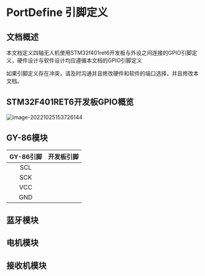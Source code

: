 # PortDefine 引脚定义

## 文档概述

本文档定义四轴无人机使用STM32f401ret6开发板与外设之间连接的GPIO引脚定义，硬件设计与软件设计均应遵循本文档的GPIO引脚定义

如果引脚定义存在冲突，请及时沟通并且修改硬件和软件的端口选择，并且修改本文档。

## STM32F401RET6开发板GPIO概览

![image-20221025153726144](https://raw.githubusercontent.com/2790099263/tuchuang/master/image-20221025153726144.png)

## GY-86模块

| GY-86引脚 | 开发板引脚 |
| :-------: | :--------: |
|    SCL    |            |
|    SCK    |            |
|    VCC    |            |
|    GND    |            |

## 蓝牙模块



## 电机模块



## 接收机模块



